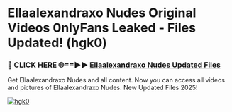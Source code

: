# Ellaalexandraxo Nudes Original Videos 0nlyFans Leaked - Files Updated! (hgk0)

<h3>🔴 CLICK HERE 🌐==►► <a href="https://tinyurl.com/5h6xmrr3" rel="nofollow">Ellaalexandraxo Nudes Updated Files</a></h3>

Get Ellaalexandraxo Nudes and all content. Now you can access all videos and pictures of Ellaalexandraxo Nudes. New Updated Files 2025!

[![hgk0](https://i.imgur.com/KVD873Z.gif)](https://tinyurl.com/5h6xmrr3)
